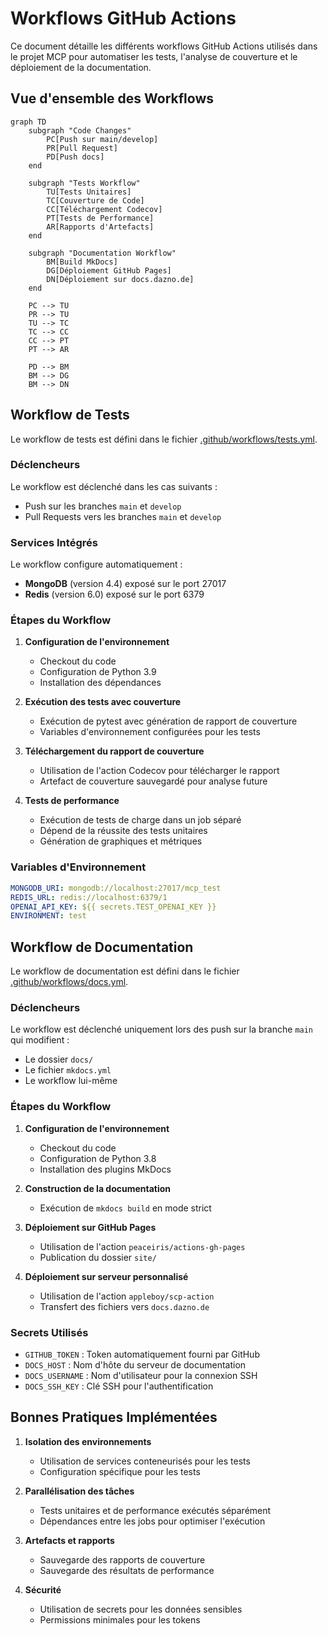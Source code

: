 # Workflows GitHub Actions

Ce document détaille les différents workflows GitHub Actions utilisés dans le projet MCP pour automatiser les tests, l'analyse de couverture et le déploiement de la documentation.

## Vue d'ensemble des Workflows

```mermaid
graph TD
    subgraph "Code Changes"
        PC[Push sur main/develop]
        PR[Pull Request]
        PD[Push docs]
    end
    
    subgraph "Tests Workflow"
        TU[Tests Unitaires]
        TC[Couverture de Code]
        CC[Téléchargement Codecov]
        PT[Tests de Performance]
        AR[Rapports d'Artefacts]
    end
    
    subgraph "Documentation Workflow"
        BM[Build MkDocs]
        DG[Déploiement GitHub Pages]
        DN[Déploiement sur docs.dazno.de]
    end
    
    PC --> TU
    PR --> TU
    TU --> TC
    TC --> CC
    CC --> PT
    PT --> AR
    
    PD --> BM
    BM --> DG
    BM --> DN
```

## Workflow de Tests

Le workflow de tests est défini dans le fichier [.github/workflows/tests.yml](../.github/workflows/tests.yml).

### Déclencheurs

Le workflow est déclenché dans les cas suivants :
- Push sur les branches `main` et `develop`
- Pull Requests vers les branches `main` et `develop`

### Services Intégrés

Le workflow configure automatiquement :
- **MongoDB** (version 4.4) exposé sur le port 27017
- **Redis** (version 6.0) exposé sur le port 6379

### Étapes du Workflow

1. **Configuration de l'environnement**
   - Checkout du code
   - Configuration de Python 3.9
   - Installation des dépendances

2. **Exécution des tests avec couverture**
   - Exécution de pytest avec génération de rapport de couverture
   - Variables d'environnement configurées pour les tests

3. **Téléchargement du rapport de couverture**
   - Utilisation de l'action Codecov pour télécharger le rapport
   - Artefact de couverture sauvegardé pour analyse future

4. **Tests de performance**
   - Exécution de tests de charge dans un job séparé
   - Dépend de la réussite des tests unitaires
   - Génération de graphiques et métriques

### Variables d'Environnement

```yaml
MONGODB_URI: mongodb://localhost:27017/mcp_test
REDIS_URL: redis://localhost:6379/1
OPENAI_API_KEY: ${{ secrets.TEST_OPENAI_KEY }}
ENVIRONMENT: test
```

## Workflow de Documentation

Le workflow de documentation est défini dans le fichier [.github/workflows/docs.yml](../.github/workflows/docs.yml).

### Déclencheurs

Le workflow est déclenché uniquement lors des push sur la branche `main` qui modifient :
- Le dossier `docs/`
- Le fichier `mkdocs.yml`
- Le workflow lui-même

### Étapes du Workflow

1. **Configuration de l'environnement**
   - Checkout du code
   - Configuration de Python 3.8
   - Installation des plugins MkDocs

2. **Construction de la documentation**
   - Exécution de `mkdocs build` en mode strict

3. **Déploiement sur GitHub Pages**
   - Utilisation de l'action `peaceiris/actions-gh-pages`
   - Publication du dossier `site/`

4. **Déploiement sur serveur personnalisé**
   - Utilisation de l'action `appleboy/scp-action`
   - Transfert des fichiers vers `docs.dazno.de`

### Secrets Utilisés

- `GITHUB_TOKEN` : Token automatiquement fourni par GitHub
- `DOCS_HOST` : Nom d'hôte du serveur de documentation
- `DOCS_USERNAME` : Nom d'utilisateur pour la connexion SSH
- `DOCS_SSH_KEY` : Clé SSH pour l'authentification

## Bonnes Pratiques Implémentées

1. **Isolation des environnements**
   - Utilisation de services conteneurisés pour les tests
   - Configuration spécifique pour les tests

2. **Parallélisation des tâches**
   - Tests unitaires et de performance exécutés séparément
   - Dépendances entre les jobs pour optimiser l'exécution

3. **Artefacts et rapports**
   - Sauvegarde des rapports de couverture
   - Sauvegarde des résultats de performance

4. **Sécurité**
   - Utilisation de secrets pour les données sensibles
   - Permissions minimales pour les tokens 